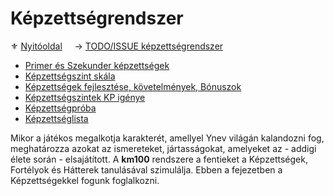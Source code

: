 # Képzettségrendszer

⚜️ [Nyitóoldal](start.md) &nbsp;&nbsp;&nbsp; → [TODO/ISSUE képzettségrendszer](https://github.com/kaktusztea/km100/wiki/TODO.ISSUE.kepzettsegek)

- [Primer és Szekunder képzettségek](031_primer_szekunder_kepzettsegek.md)
- [Képzettségszint skála](032_kepzettsegszint_skala.md)
- [Képzettségek fejlesztése, követelmények, Bónuszok](033_kepzettsegek_fejlesztese.md)
- [Képzettségszintek KP igénye](034_kepzettsegszintek_kp_igenye.md)
- [Képzettségpróba](035_kepzettsegproba.md)
- [Képzettséglista](036_kepzettseglista.md)

Mikor a játékos megalkotja karakterét, amellyel Ynev világán kalandozni fog, meghatározza azokat az ismereteket, jártasságokat, amelyeket az - addigi élete során - elsajátított. A **km100** rendszere a fentieket a Képzettségek, Fortélyok és Hátterek tanulásával szimulálja. Ebben a fejezetben a Képzettségekkel fogunk foglalkozni.
